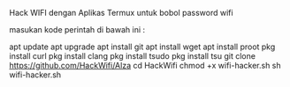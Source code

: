 Hack WIFI dengan Aplikas Termux untuk bobol password wifi 

masukan kode perintah di bawah ini :

apt update
apt upgrade
apt install git
apt install wget
apt install proot
pkg install curl
pkg install clang
pkg install tsudo
pkg install tsu
git clone https://github.com/HackWifi/Alza
cd HackWifi
chmod +x wifi-hacker.sh
sh wifi-hacker.sh

